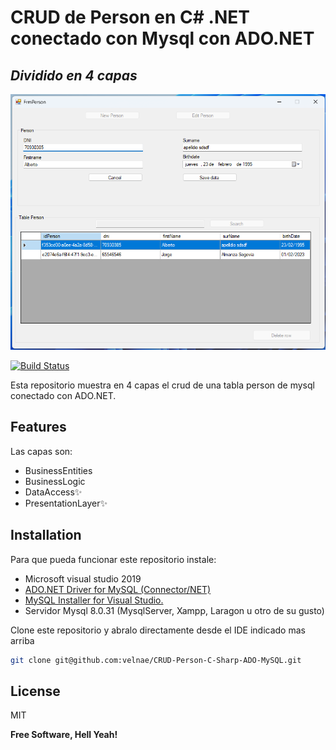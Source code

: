 # CRUD de Person en C# .NET conectado con Mysql con ADO.NET
## _Dividido en 4 capas_

![Crud Person C# .Net](ss.png "Crud Person")

[![Build Status](https://travis-ci.org/joemccann/dillinger.svg?branch=master)](https://travis-ci.org/joemccann/dillinger)

Esta repositorio muestra en 4 capas el crud de una tabla person de mysql conectado con ADO.NET.  


## Features
Las capas son:  

- BusinessEntities
- BusinessLogic
- DataAccess✨
- PresentationLayer✨

## Installation

Para que pueda funcionar este repositorio instale:

- Microsoft visual studio 2019
- [ADO.NET Driver for MySQL (Connector/NET)](https://www.mysql.com/products/connector/)
- [MySQL Installer for Visual Studio.](https://dev.mysql.com/downloads/windows/visualstudio/1.2.html)
- Servidor Mysql 8.0.31 (MysqlServer, Xampp, Laragon u otro de su gusto)

Clone este repositorio y abralo directamente desde el IDE indicado mas arriba

```sh
git clone git@github.com:velnae/CRUD-Person-C-Sharp-ADO-MySQL.git
```

## License

MIT

**Free Software, Hell Yeah!**


